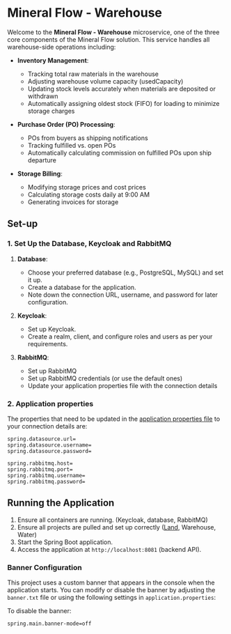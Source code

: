 # Mineral Flow - Warehouse
Welcome to the **Mineral Flow - Warehouse** microservice, one of the three core components of the Mineral Flow solution. This service handles all warehouse-side operations including:

- **Inventory Management**:
    - Tracking total raw materials in the warehouse
    - Adjusting warehouse volume capacity (usedCapacity)
    - Updating stock levels accurately when materials are deposited or withdrawn
    - Automatically assigning oldest stock (FIFO) for loading to minimize storage charges

- **Purchase Order (PO) Processing**:
    - POs from buyers as shipping notifications
    - Tracking fulfilled vs. open POs 
    - Automatically calculating commission on fulfilled POs upon ship departure

- **Storage Billing**:
    - Modifying storage prices and cost prices
    - Calculating storage costs daily at 9:00 AM
    - Generating invoices for storage

## Set-up
### 1. Set Up the Database, Keycloak and RabbitMQ
1. **Database**:
    - Choose your preferred database (e.g., PostgreSQL, MySQL) and set it up.
    - Create a database for the application.
    - Note down the connection URL, username, and password for later configuration.

2. **Keycloak**:
    - Set up Keycloak.
    - Create a realm, client, and configure roles and users as per your requirements.

3. **RabbitMQ**:
    - Set up RabbitMQ
    - Set up RabbitMQ credentials (or use the default ones)
    - Update your application properties file with the connection details

### 2. Application properties
The properties that need to be updated in the [application properties file](./src/main/resources/application.properties) to your connection details are:
```properties
spring.datasource.url=
spring.datasource.username=
spring.datasource.password=

spring.rabbitmq.host=
spring.rabbitmq.port=
spring.rabbitmq.username=
spring.rabbitmq.password=
```

## Running the Application
1. Ensure all containers are running. (Keycloak, database, RabbitMQ)
2. Ensure all projects are pulled and set up correctly ([Land](https://github.com/InsafH-iver/MineralFlow-Land), Warehouse, Water)
3. Start the Spring Boot application.
4. Access the application at `http://localhost:8081` (backend API).

### Banner Configuration

This project uses a custom banner that appears in the console when the application starts. You can modify or disable the
banner by adjusting the `banner.txt` file or using the following settings in `application.properties`:

To disable the banner:

```properties
spring.main.banner-mode=off
```
